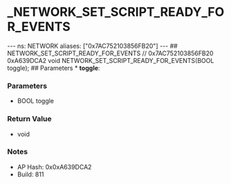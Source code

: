 # _NETWORK_SET_SCRIPT_READY_FOR_EVENTS

--- ns: NETWORK aliases: ["0x7AC752103856FB20"] --- ## NETWORK_SET_SCRIPT_READY_FOR_EVENTS  // 0x7AC752103856FB20 0xA639DCA2 void NETWORK_SET_SCRIPT_READY_FOR_EVENTS(BOOL toggle);   ## Parameters * **toggle**:

### Parameters
* BOOL toggle

### Return Value
* void

### Notes
* AP Hash: 0x0xA639DCA2
* Build: 811

